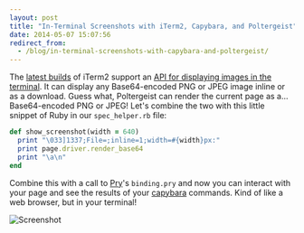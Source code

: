 ```yaml
---
layout: post
title: "In-Terminal Screenshots with iTerm2, Capybara, and Poltergeist"
date: 2014-05-07 15:07:56
redirect_from:
  - /blog/in-terminal-screenshots-with-capybara-and-poltergeist/
---
```

The [latest builds](http://www.iterm2.com/#/section/downloads) of iTerm2 support an [API for displaying images in the terminal](http://www.iterm2.com/images.html#/section/home). It can display any Base64-encoded PNG or JPEG image inline or as a download. Guess what, Poltergeist can render the current page as a... Base64-encoded PNG or JPEG! Let's combine the two with this little snippet of Ruby in our `spec_helper.rb` file:

```ruby
def show_screenshot(width = 640)
  print "\033]1337;File=;inline=1;width=#{width}px:"
  print page.driver.render_base64
  print "\a\n"
end
```

Combine this with a call to [Pry](http://pryrepl.org/)'s `binding.pry` and now you can interact with your page and see the results of your [capybara](https://github.com/jnicklas/capybara) commands. Kind of like a web browser, but in your terminal!

![Screenshot](http://d1j4kwyjzsqmb8.cloudfront.net/20140507111310.png)

